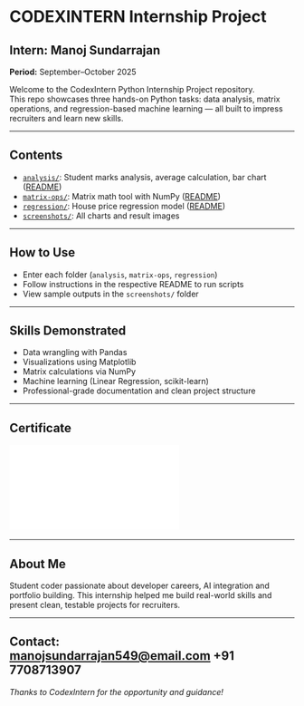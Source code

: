 # CODEXINTERN Internship Project

## Intern: Manoj Sundarrajan  
**Period:** September–October 2025

Welcome to the CodexIntern Python Internship Project repository.  
This repo showcases three hands-on Python tasks: data analysis, matrix operations, and regression-based machine learning — all built to impress recruiters and learn new skills.

---

## Contents

- [`analysis/`](analysis/): Student marks analysis, average calculation, bar chart ([README](analysis/README.md))
- [`matrix-ops/`](matrix-ops/): Matrix math tool with NumPy ([README](matrix-ops/README.md))
- [`regression/`](regression/): House price regression model ([README](regression/README.md))
- [`screenshots/`](screenshots/): All charts and result images

---

## How to Use

- Enter each folder (`analysis`, `matrix-ops`, `regression`)
- Follow instructions in the respective README to run scripts
- View sample outputs in the `screenshots/` folder

---

## Skills Demonstrated

- Data wrangling with Pandas
- Visualizations using Matplotlib
- Matrix calculations via NumPy
- Machine learning (Linear Regression, scikit-learn)
- Professional-grade documentation and clean project structure

---

## Certificate

![Internship offer letter](/Manoj-offerletter.pdf)

---

## About Me

Student coder passionate about developer careers, AI integration and portfolio building. This internship helped me build real-world skills and present clean, testable projects for recruiters.

---

**Contact:**  
manojsundarrajan549@email.com
+91 7708713907
---

*Thanks to CodexIntern for the opportunity and guidance!*

